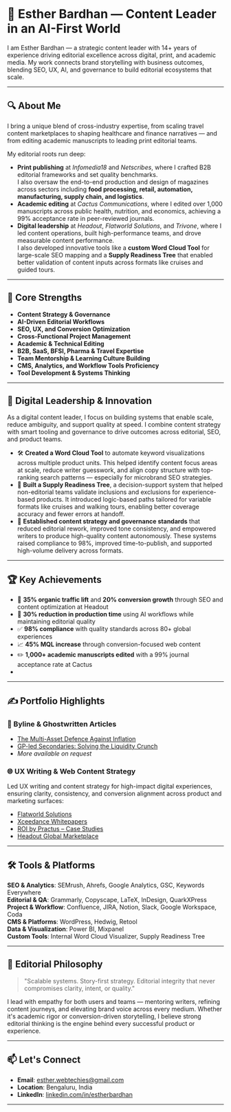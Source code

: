 # 📝 Esther Bardhan — Content Leader in an AI-First World

I am Esther Bardhan — a strategic content leader with 14+ years of experience driving editorial excellence across digital, print, and academic media. My work connects brand storytelling with business outcomes, blending SEO, UX, AI, and governance to build editorial ecosystems that scale.

---

## 🔍 About Me

I bring a unique blend of cross-industry expertise, from scaling travel content marketplaces to shaping healthcare and finance narratives — and from editing academic manuscripts to leading print editorial teams.

My editorial roots run deep:
- **Print publishing** at *Infomedia18* and *Netscribes*, where I crafted B2B editorial frameworks and set quality benchmarks.  
  I also oversaw the end-to-end production and design of magazines across sectors including **food processing, retail, automation, manufacturing, supply chain, and logistics**.
- **Academic editing** at *Cactus Communications*, where I edited over 1,000 manuscripts across public health, nutrition, and economics, achieving a 99% acceptance rate in peer-reviewed journals.
- **Digital leadership** at *Headout*, *Flatworld Solutions*, and *Trivone*, where I led content operations, built high-performance teams, and drove measurable content performance.  
  I also developed innovative tools like a **custom Word Cloud Tool** for large-scale SEO mapping and a **Supply Readiness Tree** that enabled better validation of content inputs across formats like cruises and guided tours.

---

## 🎯 Core Strengths

- **Content Strategy & Governance**
- **AI-Driven Editorial Workflows**
- **SEO, UX, and Conversion Optimization**
- **Cross-Functional Project Management**
- **Academic & Technical Editing**
- **B2B, SaaS, BFSI, Pharma & Travel Expertise**
- **Team Mentorship & Learning Culture Building**
- **CMS, Analytics, and Workflow Tools Proficiency**
- **Tool Development & Systems Thinking**

---

## 🧠 Digital Leadership & Innovation

As a digital content leader, I focus on building systems that enable scale, reduce ambiguity, and support quality at speed. I combine content strategy with smart tooling and governance to drive outcomes across editorial, SEO, and product teams.

- 🛠️ **Created a Word Cloud Tool** to automate keyword visualizations across multiple product units. This helped identify content focus areas at scale, reduce writer guesswork, and align copy structure with top-ranking search patterns — especially for microbrand SEO strategies.
- 🌲 **Built a Supply Readiness Tree**, a decision-support system that helped non-editorial teams validate inclusions and exclusions for experience-based products. It introduced logic-based paths tailored for variable formats like cruises and walking tours, enabling better coverage accuracy and fewer errors at handoff.
- 📐 **Established content strategy and governance standards** that reduced editorial rework, improved tone consistency, and empowered writers to produce high-quality content autonomously. These systems raised compliance to 98%, improved time-to-publish, and supported high-volume delivery across formats.

---

## 🏆 Key Achievements

- 🚀 **35% organic traffic lift** and **20% conversion growth** through SEO and content optimization at Headout
- 🧠 **30% reduction in production time** using AI workflows while maintaining editorial quality
- ✅ **98% compliance** with quality standards across 80+ global experiences
- 📈 **45% MQL increase** through conversion-focused web content
- ✏️ **1,000+ academic manuscripts edited** with a 99% journal acceptance rate at Cactus
- 
---

## ✍️ Portfolio Highlights

### 🔗 Byline & Ghostwritten Articles
- [The Multi-Asset Defence Against Inflation](https://rostrumgrand.com/the-multi-asset-defence-against-inflation/)
- [GP-led Secondaries: Solving the Liquidity Crunch](https://rostrumgrand.com/gp-led-secondaries-solving-the-liquidity-crunch/)
- *More available on request*

### 🌐 UX Writing & Web Content Strategy

Led UX writing and content strategy for high-impact digital experiences, ensuring clarity, consistency, and conversion alignment across product and marketing surfaces:
- [Flatworld Solutions](https://www.flatworldsolutions.com/)
- [Xceedance Whitepapers](https://www.xceedance.com/category/whitepapers/)
- [ROI by Practus – Case Studies](https://roibypractus.com/success-stories/)
- [Headout Global Marketplace](https://www.headout.com/)

---

## 🛠️ Tools & Platforms

**SEO & Analytics**: SEMrush, Ahrefs, Google Analytics, GSC, Keywords Everywhere  
**Editorial & QA**: Grammarly, Copyscape, LaTeX, InDesign, QuarkXPress  
**Project & Workflow**: Confluence, JIRA, Notion, Slack, Google Workspace, Coda  
**CMS & Platforms**: WordPress, Hedwig, Retool  
**Data & Visualization**: Power BI, Mixpanel  
**Custom Tools**: Internal Word Cloud Visualizer, Supply Readiness Tree

---

## 💬 Editorial Philosophy

> "Scalable systems. Story-first strategy. Editorial integrity that never compromises clarity, intent, or quality."

I lead with empathy for both users and teams — mentoring writers, refining content journeys, and elevating brand voice across every medium. Whether it's academic rigor or conversion-driven storytelling, I believe strong editorial thinking is the engine behind every successful product or experience.

---

## 📫 Let's Connect

- **Email**: esther.webtechies@gmail.com  
- **Location**: Bengaluru, India  
- **LinkedIn**: [linkedin.com/in/estherbardhan](https://www.linkedin.com/in/estherbardhan/)

---
